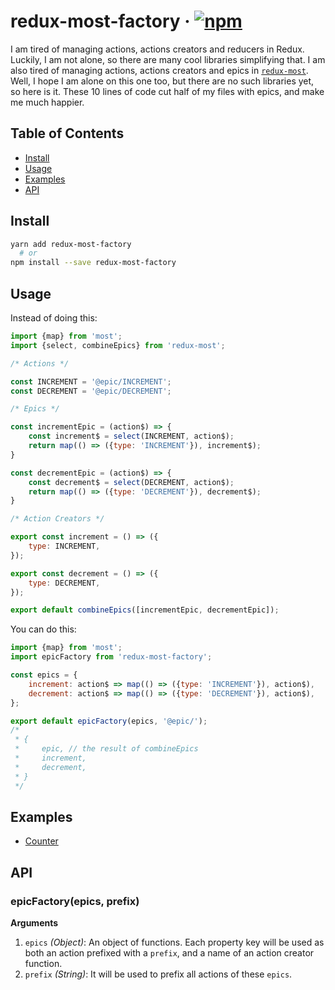# redux-most-factory · [![npm](https://img.shields.io/npm/v/redux-most-factory.svg)](https://npm.im/redux-most-factory)

I am tired of managing actions, actions creators and reducers in Redux.
Luckily, I am not alone, so there are many cool libraries simplifying
that. I am also tired of managing actions, actions creators and epics
in [`redux-most`](https://github.com/joshburgess/redux-most).
Well, I hope I am alone on this one too, but there are no such libraries
yet, so here is it. These 10 lines of code cut half of my files with
epics, and make me much happier.

## Table of Contents

- [Install](#install)
- [Usage](#usage)
- [Examples](#examples)
- [API](#api)

## Install

```bash
yarn add redux-most-factory
  # or
npm install --save redux-most-factory
```

## Usage

Instead of doing this:

```js
import {map} from 'most';
import {select, combineEpics} from 'redux-most';

/* Actions */

const INCREMENT = '@epic/INCREMENT';
const DECREMENT = '@epic/DECREMENT';

/* Epics */

const incrementEpic = (action$) => {
    const increment$ = select(INCREMENT, action$);
    return map(() => ({type: 'INCREMENT'}), increment$);
}

const decrementEpic = (action$) => {
    const decrement$ = select(DECREMENT, action$);
    return map(() => ({type: 'DECREMENT'}), decrement$);
}

/* Action Creators */

export const increment = () => ({
    type: INCREMENT,
});

export const decrement = () => ({
    type: DECREMENT,
});

export default combineEpics([incrementEpic, decrementEpic]);
```

You can do this:

```js
import {map} from 'most';
import epicFactory from 'redux-most-factory';

const epics = {
    increment: action$ => map(() => ({type: 'INCREMENT'}), action$),
    decrement: action$ => map(() => ({type: 'DECREMENT'}), action$),
};

export default epicFactory(epics, '@epic/');
/*
 * {
 *     epic, // the result of combineEpics
 *     increment,
 *     decrement,
 * }
 */
```

## Examples

- [Counter](https://github.com/Vlad-Zhukov/redux-most-factory/tree/master/examples/counter)

## API

### epicFactory(epics, prefix)

__Arguments__

1. `epics` _(Object)_: An object of functions. Each property key will
be used as both an action prefixed with a `prefix`, and a name of an
action creator function.
2. `prefix` _(String)_: It will be used to prefix all actions of these
`epics`.

